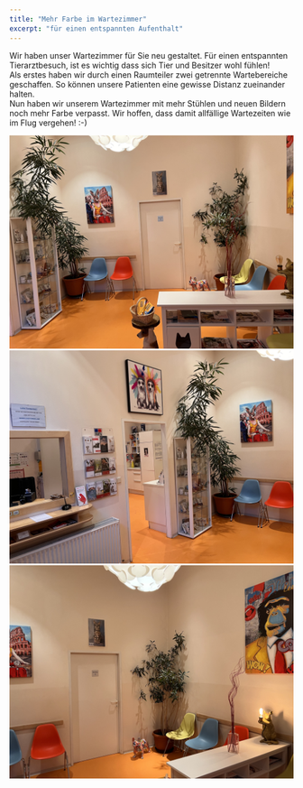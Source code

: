 ```yaml
---
title: "Mehr Farbe im Wartezimmer"
excerpt: "für einen entspannten Aufenthalt"
---
```


Wir haben unser Wartezimmer für Sie neu gestaltet. Für einen entspannten Tierarztbesuch, ist es wichtig dass sich Tier und Besitzer wohl fühlen! <br />
Als erstes haben wir durch einen Raumteiler zwei getrennte Wartebereiche geschaffen. So können unsere Patienten eine gewisse Distanz zueinander halten.<br />
Nun haben wir unserem Wartezimmer mit mehr Stühlen und neuen Bildern noch mehr Farbe verpasst. Wir hoffen, dass damit allfällige Wartezeiten wie im Flug vergehen! :-)

![Wartezimmer](/assets/images/wartezimmer1.jpeg)
![Wartezimmer](/assets/images/wartezimmer2.jpeg)
![Wartezimmer](/assets/images/wartezimmer3.jpeg)